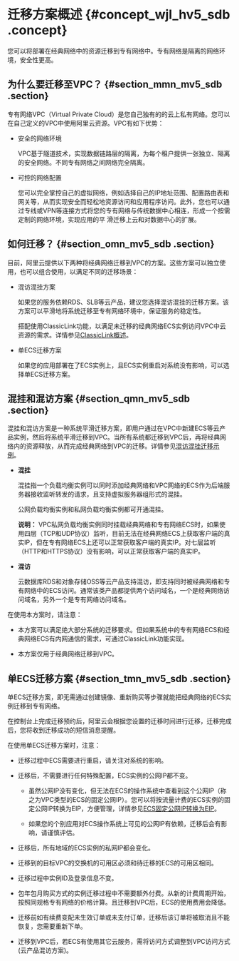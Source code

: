 # 迁移方案概述 {#concept_wjl_hv5_sdb .concept}

您可以将部署在经典网络中的资源迁移到专有网络中。专有网络是隔离的网络环境，安全性更高。

## 为什么要迁移至VPC？ {#section_mmn_mv5_sdb .section}

专有网络VPC（Virtual Private Cloud）是您自己独有的的云上私有网络。您可以在自己定义的VPC中使用阿里云资源。VPC有如下优势：

-   安全的网络环境

    VPC基于隧道技术，实现数据链路层的隔离，为每个租户提供一张独立、隔离的安全网络。不同专有网络之间网络完全隔离。

-   可控的网络配置

    您可以完全掌控自己的虚拟网络，例如选择自己的IP地址范围、配置路由表和网关等，从而实现安全而轻松地资源访问和应用程序访问。此外，您也可以通过专线或VPN等连接方式将您的专有网络与传统数据中心相连，形成一个按需定制的网络环境，实现应用的平 滑迁移上云和对数据中心的扩展。


## 如何迁移？ {#section_omn_mv5_sdb .section}

目前，阿里云提供以下两种将经典网络迁移到VPC的方案。这些方案可以独立使用，也可以组合使用，以满足不同的迁移场景：

-   混访混挂方案

    如果您的服务依赖RDS、SLB等云产品，建议您选择混访混挂的迁移方案。该方案可以平滑地将系统迁移至专有网络环境中，保证服务的稳定性。

    搭配使用ClassicLink功能，以满足未迁移的经典网络ECS实例访问VPC中云资源的需求。详情参见[ClassicLink概述](../cn.zh-CN/用户指南/ClassicLink/ClassicLink概述.md#)。

-   单ECS迁移方案

    如果您的应用部署在了ECS实例上，且ECS实例重启对系统没有影响，可以选择单ECS迁移方案。


## 混挂和混访方案 {#section_qmn_mv5_sdb .section}

混挂和混访方案是一种系统平滑迁移方案，即用户通过在VPC中新建ECS等云产品实例，然后将系统平滑迁移到VPC。当所有系统都迁移到VPC后，再将经典网络内的资源释放，从而完成经典网络到VPC的迁移。详情参见[混访混挂迁移示例](cn.zh-CN/最佳实践/经典网络迁移到VPC/混访混挂迁移示例.md#)。

-   **混挂**

    混挂指一个负载均衡实例可以同时添加经典网络和VPC网络的ECS作为后端服务器接收监听转发的请求，且支持虚拟服务器组形式的混挂。

    公网负载均衡实例和私网负载均衡实例都可开通混挂。

    **说明：** VPC私网负载均衡实例同时挂载经典网络和专有网络ECS时，如果使用四层（TCP和UDP协议）监听，目前无法在经典网络ECS上获取客户端的真实IP，但在专有网络ECS上还可以正常获取客户端的真实IP。对七层监听（HTTP和HTTPS协议）没有影响，可以正常获取客户端的真实IP。

-   **混访**

    云数据库RDS和对象存储OSS等云产品支持混访，即支持同时被经典网络和专有网络中的ECS访问。通常该类产品都提供两个访问域名，一个是经典网络访问域名，另外一个是专有网络访问域名。


在使用本方案时，请注意：

-   本方案可以满足绝大部分系统的迁移要求。但如果系统中的专有网络ECS和经典网络ECS有内网通信的需求，可通过ClassicLink功能实现。

-   本方案仅用于经典网络迁移到VPC。


## 单ECS迁移方案 {#section_tmn_mv5_sdb .section}

单ECS迁移方案，即无需通过创建镜像、重新购买等步骤就能把经典网络的ECS实例迁移到专有网络。

在控制台上完成迁移预约后，阿里云会根据您设置的迁移时间进行迁移，迁移完成后，您将收到迁移成功的短信消息提醒。

在使用单ECS迁移方案时，注意：

-   迁移过程中ECS需要进行重启，请关注对系统的影响。

-   迁移后，不需要进行任何特殊配置，ECS实例的公网IP都不变。

    -   虽然公网IP没有变化，但无法在ECS的操作系统中查看到这个公网IP（称之为VPC类型的ECS的固定公网IP）。您可以将按流量计费的ECS实例的固定公网IP转换为EIP，方便管理，详情参见[ECS固定公网IP转换为EIP](../../cn.zh-CN/用户指南/ECS固定公网IP转换为EIP.md#)。

    -   如果您的个别应用对ECS操作系统上可见的公网IP有依赖，迁移后会有影响，请谨慎评估。

-   迁移后，所有地域的ECS实例的私网IP都会变化。

-   迁移到的目标VPC的交换机的可用区必须和待迁移的ECS的可用区相同。

-   迁移过程中实例ID及登录信息不变。

-   包年包月购买方式的实例迁移过程中不需要额外付费。从新的计费周期开始，按照同规格专有网络的价格计算。且迁移到VPC后，ECS的使用费用会降低。

-   迁移前如有续费变配未生效订单或未支付订单，迁移后该订单将被取消且不能恢复，您需要重新下单。

-   迁移到VPC后，若ECS有使用其它云服务，需将访问方式调整到VPC访问方式\(云产品混访方案\)。


